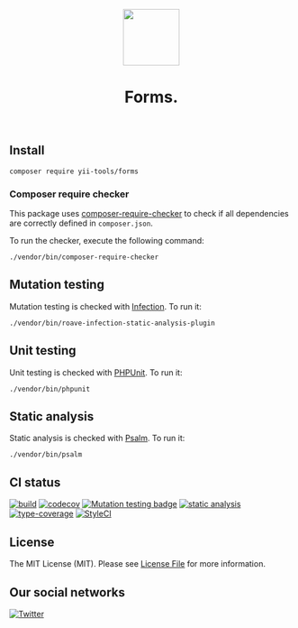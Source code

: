 <p align="center">
    <a href="https://github.com/yii-tools/filament" target="_blank">
        <img src="https://avatars.githubusercontent.com/u/121752654?s=200&v=4" height="100px">
    </a>
    <h1 align="center">Forms.</h1>
    <br>
</p>

## Install

```shell
composer require yii-tools/forms
```

### Composer require checker

This package uses [composer-require-checker](https://github.com/maglnet/ComposerRequireChecker) to check if all dependencies are correctly defined in `composer.json`.

To run the checker, execute the following command:

```shell
./vendor/bin/composer-require-checker
```

## Mutation testing

Mutation testing is checked with [Infection](https://infection.github.io/). To run it:

```shell
./vendor/bin/roave-infection-static-analysis-plugin
```

## Unit testing

Unit testing is checked with [PHPUnit](https://phpunit.de/). To run it:

```shell
./vendor/bin/phpunit
```

## Static analysis

Static analysis is checked with [Psalm](https://psalm.dev/). To run it:

```shell
./vendor/bin/psalm
```

## CI status

[![build](https://github.com/yii-tools/forms/actions/workflows/build.yml/badge.svg)](https://github.com/yii-tools/forms/actions/workflows/build.yml)
[![codecov](https://codecov.io/gh/yii-tools/forms/branch/main/graph/badge.svg?token=CEBVCYZNQK)](https://codecov.io/gh/yii-tools/forms)
[![Mutation testing badge](https://img.shields.io/endpoint?style=flat&url=https%3A%2F%2Fbadge-api.stryker-mutator.io%2Fgithub.com%2Fyii-tools%2Fforms%2Fmain)](https://dashboard.stryker-mutator.io/reports/github.com/yii-tools/forms/main)
[![static analysis](https://github.com/yii-tools/forms/actions/workflows/static.yml/badge.svg)](https://github.com/yii-tools/forms/actions/workflows/static.yml)
[![type-coverage](https://shepherd.dev/github/yii-tools/forms/coverage.svg)](https://shepherd.dev/github/yiii-tools/forms)
[![StyleCI](https://github.styleci.io/repos/584520921/shield?branch=main)](https://github.styleci.io/repos/584520921?branch=main)

## License

The MIT License (MIT). Please see [License File](LICENSE.md) for more information.

## Our social networks

[![Twitter](https://img.shields.io/badge/twitter-follow-1DA1F2?logo=twitter&logoColor=1DA1F2&labelColor=555555?style=flat)](https://twitter.com/Terabytesoftw)
